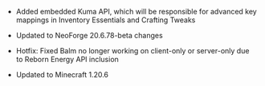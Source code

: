- Added embedded Kuma API, which will be responsible for advanced key mappings in Inventory Essentials and Crafting Tweaks

- Updated to NeoForge 20.6.78-beta changes

- Hotfix: Fixed Balm no longer working on client-only or server-only due to Reborn Energy API inclusion
- Updated to Minecraft 1.20.6